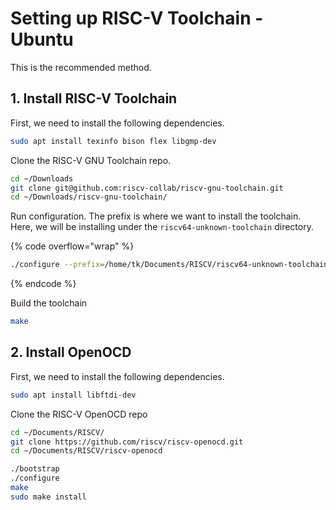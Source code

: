 # Setting up RISC-V Toolchain - Ubuntu

This is the recommended method.

## 1. Install RISC-V Toolchain

First, we need to install the following dependencies.

```bash
sudo apt install texinfo bison flex libgmp-dev
```

Clone the RISC-V GNU Toolchain repo.

```bash
cd ~/Downloads
git clone git@github.com:riscv-collab/riscv-gnu-toolchain.git
cd ~/Downloads/riscv-gnu-toolchain/
```

Run configuration. The prefix is where we want to install the toolchain. Here, we will be installing under the `riscv64-unknown-toolchain` directory.

{% code overflow="wrap" %}
```bash
./configure --prefix=/home/tk/Documents/RISCV/riscv64-unknown-toolchain/ --with-multilib-generator="rv32i-ilp32--;rv32im-ilp32--;rv32ima-ilp32--;rv32imac-ilp32--;rv32imafc-ilp32f--;rv64i-lp64--;rv64im-lp64--;rv64ima-lp64--;rv64imac-lp64--;rv64imaf-lp64f--;rv64imafd-lp64d--;rv64imafdc-lp64d--"
```
{% endcode %}

Build the toolchain

```bash
make
```

## 2. Install OpenOCD

First, we need to install the following dependencies.

```bash
sudo apt install libftdi-dev
```

Clone the RISC-V OpenOCD repo

```bash
cd ~/Documents/RISCV/
git clone https://github.com/riscv/riscv-openocd.git
cd ~/Documents/RISCV/riscv-openocd
```

```bash
./bootstrap
./configure
make
sudo make install
```
